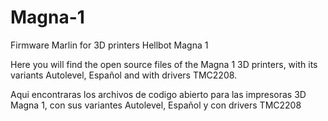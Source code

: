 # Magna-1
Firmware Marlin for 3D printers Hellbot Magna 1 

Here you will find the open source files of the Magna 1 3D printers, with its variants Autolevel, Español and with drivers TMC2208. 

Aqui encontraras los archivos de codigo abierto para las impresoras 3D Magna 1, con sus variantes Autolevel, Español y con drivers TMC2208 
